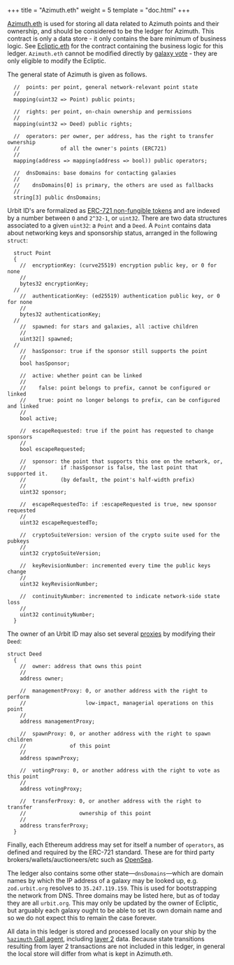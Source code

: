 +++
title = "Azimuth.eth"
weight = 5
template = "doc.html"
+++

[Azimuth.eth](https://etherscan.io/address/azimuth.eth) is used for storing all
data related to Azimuth points and their ownership, and should be considered to
be the ledger for Azimuth. This contract is only a data store - it only contains
the bare minimum of business logic. See [Ecliptic.eth](/docs/azimuth/ecliptic)
for the contract containing the business logic for this ledger. `Azimuth.eth`
cannot be modified directly by [galaxy vote](/docs/glossary/upgrade) - they are
only eligible to modify the Ecliptic.

The general state of Azimuth is given as follows.

```
  //  points: per point, general network-relevant point state
  //
  mapping(uint32 => Point) public points;

  //  rights: per point, on-chain ownership and permissions
  //
  mapping(uint32 => Deed) public rights;

  //  operators: per owner, per address, has the right to transfer ownership
  //             of all the owner's points (ERC721)
  //
  mapping(address => mapping(address => bool)) public operators;

  //  dnsDomains: base domains for contacting galaxies
  //
  //    dnsDomains[0] is primary, the others are used as fallbacks
  //
  string[3] public dnsDomains;
```

Urbit ID's are formalized as [ERC-721 non-fungible
tokens](https://eips.ethereum.org/EIPS/eip-721) and are indexed by a number
between `0` and `2^32-1`, or `uint32`. There are two data structures associated to a given
`uint32`: a `Point` and a `Deed`. A `Point` contains data about networking keys
and sponsorship status, arranged in the following `struct`:

```
  struct Point
  {
    //  encryptionKey: (curve25519) encryption public key, or 0 for none
    //
    bytes32 encryptionKey;
  //
    //  authenticationKey: (ed25519) authentication public key, or 0 for none
    //
    bytes32 authenticationKey;
  //
    //  spawned: for stars and galaxies, all :active children
    //
    uint32[] spawned;
  //
    //  hasSponsor: true if the sponsor still supports the point
    //
    bool hasSponsor;

    //  active: whether point can be linked
    //
    //    false: point belongs to prefix, cannot be configured or linked
    //    true: point no longer belongs to prefix, can be configured and linked
    //
    bool active;

    //  escapeRequested: true if the point has requested to change sponsors
    //
    bool escapeRequested;

    //  sponsor: the point that supports this one on the network, or,
    //           if :hasSponsor is false, the last point that supported it.
    //           (by default, the point's half-width prefix)
    //
    uint32 sponsor;

    //  escapeRequestedTo: if :escapeRequested is true, new sponsor requested
    //
    uint32 escapeRequestedTo;

    //  cryptoSuiteVersion: version of the crypto suite used for the pubkeys
    //
    uint32 cryptoSuiteVersion;

    //  keyRevisionNumber: incremented every time the public keys change
    //
    uint32 keyRevisionNumber;

    //  continuityNumber: incremented to indicate network-side state loss
    //
    uint32 continuityNumber;
  }
```

The owner of an Urbit ID may also set several [proxies](/docs/using/id/proxies)
by modifying their `Deed`:

```
struct Deed
  {
    //  owner: address that owns this point
    //
    address owner;

    //  managementProxy: 0, or another address with the right to perform
    //                   low-impact, managerial operations on this point
    //
    address managementProxy;

    //  spawnProxy: 0, or another address with the right to spawn children
    //              of this point
    //
    address spawnProxy;

    //  votingProxy: 0, or another address with the right to vote as this point
    //
    address votingProxy;

    //  transferProxy: 0, or another address with the right to transfer
    //                 ownership of this point
    //
    address transferProxy;
  }
```

Finally, each Ethereum address may set for itself a number of `operators`,
as defined and required by the ERC-721 standard. These are for third party
brokers/wallets/auctioneers/etc such as [OpenSea](http://opensea.io).

The ledger also contains some other state—`dnsDomains`—which are domain names by
which the IP address of a galaxy may be looked up, e.g. `zod.urbit.org` resolves
to `35.247.119.159`. This is used for bootstrapping the network from DNS. Three
domains may be listed here, but as of today they are all `urbit.org`. This may
only be updated by the owner of Ecliptic, but arguably each galaxy ought to be
able to set its own domain name and so we do not expect this to remain the case
forever.

All data in this ledger is stored and processed locally on your ship by the
[`%azimuth` Gall agent](/docs/azimuth/l2-flow#azimuth), including [layer
2](/docs/azimuth/layer2) data. Because state transitions resulting from layer 2
transactions are not included in this ledger, in general the local store will
differ from what is kept in Azimuth.eth.


